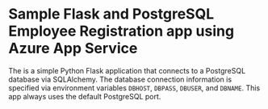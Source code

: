 
# Sample Flask and PostgreSQL Employee Registration app using Azure App Service

The is a simple Python Flask application that connects to a PostgreSQL database via SQLAlchemy. The database connection information is specified via environment variables `DBHOST`, `DBPASS`, `DBUSER`, and `DBNAME`. This app always uses the default PostgreSQL port.

